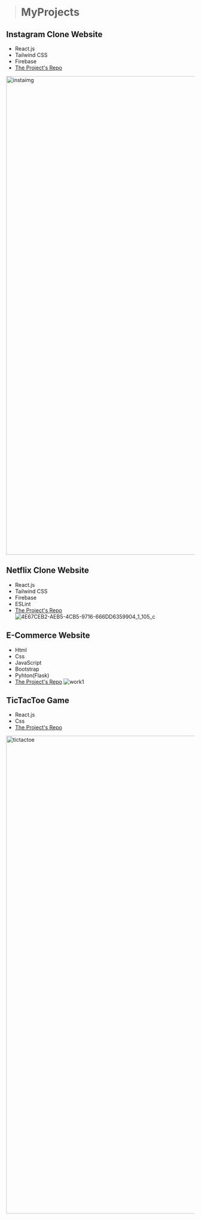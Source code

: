 > # MyProjects

## Instagram Clone Website
- React.js
- Tailwind CSS
- Firebase
- [The Project's Repo](https://github.com/Pakizer/PragmatechFrontendProject/tree/main/FrontEnd/React/InstagramCloneApp/instagram)  
 <img width="1280" alt="instaimg" src="https://user-images.githubusercontent.com/79195708/150222184-a4dca229-f59c-4da4-955b-cf12c3b3d3e6.png">

## Netflix Clone Website
- React.js
- Tailwind CSS
- Firebase
- ESLint
- [The Project's Repo](https://github.com/Pakizer/PragmatechFrontendProject/tree/main/FrontEnd/React/NetflixCloneTask/NetflixApp)
![4E67CEB2-AEB5-4CB5-9716-666DD6359904_1_105_c](https://user-images.githubusercontent.com/79195708/150305184-c510b7f2-aca6-4213-985a-cef22a8cc10e.jpeg)

## E-Commerce Website
- Html
- Css
- JavaScript
- Bootstrap
- Pyhton(Flask)
- [The Project's Repo](https://github.com/Pakizer/PragmatechFoundationProject/tree/main/PragmatechFoundationProject)
![work1](https://user-images.githubusercontent.com/79195708/150314663-bbba4bea-0bf6-4554-be39-261859990da7.png)



## TicTacToe Game 
- React.js
- Css
-  [The Project's Repo](https://github.com/Pakizer/PragmatechFrontendProject/tree/main/FrontEnd/React/TicTacToe)
<img width="1278" alt="tictactoe" src="https://user-images.githubusercontent.com/79195708/150303349-f6a05a8a-158d-4dc7-8425-58972adaf373.png">
 


